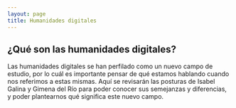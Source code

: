 ```yaml
---
layout: page
title: Humanidades digitales
---
```

## ¿Qué son las humanidades digitales?
Las humanidades digitales se han perfilado como un nuevo campo de estudio, por lo cuál es importante pensar de qué estamos hablando cuando nos referimos a estas mismas. Aquí se 
revisarán las posturas de Isabel Galina y Gimena del Río para poder conocer sus semejanzas y diferencias, y poder plantearnos qué significa este nuevo campo.
